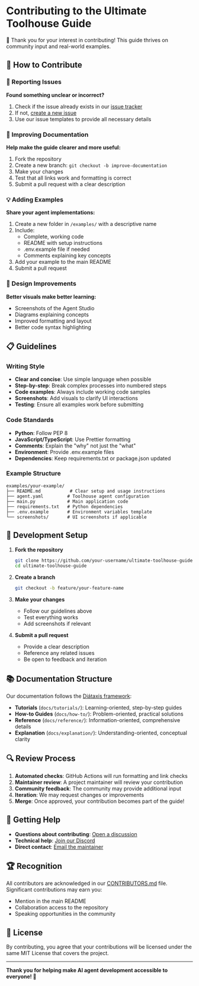 # Contributing to the Ultimate Toolhouse Guide

🎉 Thank you for your interest in contributing! This guide thrives on community input and real-world examples.

## 🌟 How to Contribute

### 🐛 Reporting Issues

**Found something unclear or incorrect?**

1. Check if the issue already exists in our [issue tracker](https://github.com/Magnussmari/ultimate-toolhouse-guide/issues)
2. If not, [create a new issue](https://github.com/Magnussmari/ultimate-toolhouse-guide/issues/new/choose)
3. Use our issue templates to provide all necessary details

### 📝 Improving Documentation

**Help make the guide clearer and more useful:**

1. Fork the repository
2. Create a new branch: `git checkout -b improve-documentation`
3. Make your changes
4. Test that all links work and formatting is correct
5. Submit a pull request with a clear description

### 💡 Adding Examples

**Share your agent implementations:**

1. Create a new folder in `/examples/` with a descriptive name
2. Include:
   - Complete, working code
   - README with setup instructions
   - .env.example file if needed
   - Comments explaining key concepts
3. Add your example to the main README
4. Submit a pull request

### 🎨 Design Improvements

**Better visuals make better learning:**

- Screenshots of the Agent Studio
- Diagrams explaining concepts
- Improved formatting and layout
- Better code syntax highlighting

## 📋 Guidelines

### Writing Style

- **Clear and concise**: Use simple language when possible
- **Step-by-step**: Break complex processes into numbered steps
- **Code examples**: Always include working code samples
- **Screenshots**: Add visuals to clarify UI interactions
- **Testing**: Ensure all examples work before submitting

### Code Standards

- **Python**: Follow PEP 8
- **JavaScript/TypeScript**: Use Prettier formatting
- **Comments**: Explain the "why" not just the "what"
- **Environment**: Provide .env.example files
- **Dependencies**: Keep requirements.txt or package.json updated

### Example Structure

```
examples/your-example/
├── README.md           # Clear setup and usage instructions
├── agent.yaml         # Toolhouse agent configuration
├── main.py            # Main application code
├── requirements.txt   # Python dependencies
├── .env.example       # Environment variables template
└── screenshots/       # UI screenshots if applicable
```

## 🚀 Development Setup

1. **Fork the repository**
   ```bash
   git clone https://github.com/your-username/ultimate-toolhouse-guide.git
   cd ultimate-toolhouse-guide
   ```

2. **Create a branch**
   ```bash
   git checkout -b feature/your-feature-name
   ```

3. **Make your changes**
   - Follow our guidelines above
   - Test everything works
   - Add screenshots if relevant

4. **Submit a pull request**
   - Provide a clear description
   - Reference any related issues
   - Be open to feedback and iteration

## 📚 Documentation Structure

Our documentation follows the [Diátaxis framework](https://diataxis.fr/):

- **Tutorials** (`docs/tutorials/`): Learning-oriented, step-by-step guides
- **How-to Guides** (`docs/how-to/`): Problem-oriented, practical solutions
- **Reference** (`docs/reference/`): Information-oriented, comprehensive details
- **Explanation** (`docs/explanation/`): Understanding-oriented, conceptual clarity

## 🔍 Review Process

1. **Automated checks**: GitHub Actions will run formatting and link checks
2. **Maintainer review**: A project maintainer will review your contribution
3. **Community feedback**: The community may provide additional input
4. **Iteration**: We may request changes or improvements
5. **Merge**: Once approved, your contribution becomes part of the guide!

## 💬 Getting Help

- **Questions about contributing**: [Open a discussion](https://github.com/Magnussmari/ultimate-toolhouse-guide/discussions)
- **Technical help**: [Join our Discord](https://discord.gg/toolhouse)
- **Direct contact**: [Email the maintainer](mailto:magnus.smari@example.com)

## 🏆 Recognition

All contributors are acknowledged in our [CONTRIBUTORS.md](CONTRIBUTORS.md) file. Significant contributions may earn you:

- Mention in the main README
- Collaboration access to the repository
- Speaking opportunities in the community

## 📄 License

By contributing, you agree that your contributions will be licensed under the same MIT License that covers the project.

---

**Thank you for helping make AI agent development accessible to everyone! 🚀**